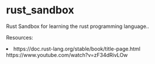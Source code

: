 # rust_sandbox
Rust Sandbox for learning the rust programming language..

Resources:
<li>
https://doc.rust-lang.org/stable/book/title-page.html
https://www.youtube.com/watch?v=zF34dRivLOw
</li>

